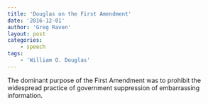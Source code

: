 ```yaml
---
title: 'Douglas on the First Amendment'
date: '2016-12-01'
author: 'Greg Raven'
layout: post
categories:
    - speech
tags:
    - 'William O. Douglas'
---
```


The dominant purpose of the First Amendment was to prohibit the widespread practice of government suppression of embarrassing information.